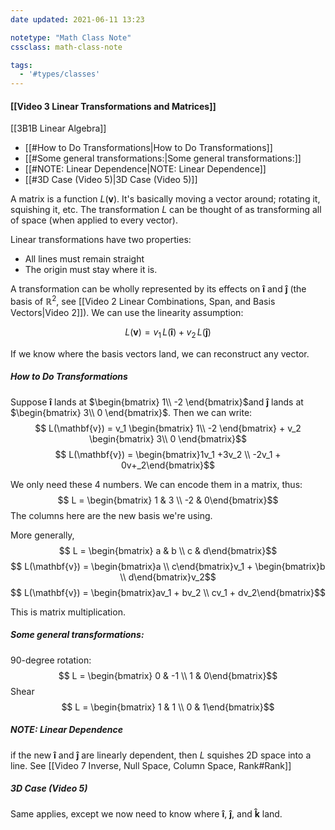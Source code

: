 ```yaml
---
date updated: 2021-06-11 13:23

notetype: "Math Class Note"
cssclass: math-class-note

tags:
  - '#types/classes'
---
```


#### [[Video 3 Linear Transformations and Matrices]]
[[3B1B Linear Algebra]]

- [[#How to Do Transformations|How to Do Transformations]]
- [[#Some general transformations:|Some general transformations:]]
- [[#NOTE: Linear Dependence|NOTE: Linear Dependence]]
- [[#3D Case (Video 5)|3D Case (Video 5)]]


A matrix is a function $L(\mathbf{v})$. It's basically moving a vector around; rotating it, squishing it, etc. 
The transformation $L$ can be thought of as transforming all of space (when applied to every vector). 

Linear transformations have two properties:
- All lines must remain straight
- The origin must stay where it is. 

A transformation can be wholly represented by its effects on $\mathbf{\hat{i}}$ and $\mathbf{\hat{j}}$ (the basis of $\mathbb{R}^2$, see [[Video 2 Linear Combinations, Span, and Basis Vectors|Video 2]]). We can use the linearity assumption:

$$ L(\mathbf{v}) = v_1 \, L(\mathbf{\hat{i}}) + v_2 \, L(\mathbf{\hat{j}})$$

If we know where the basis vectors land, we can reconstruct any vector. 

##### How to Do Transformations

Suppose $\mathbf{\hat{i}}$ lands at $\begin{bmatrix}  1\\ -2 \end{bmatrix}$and $\mathbf{\hat{j}}$ lands at $\begin{bmatrix}  3\\ 0 \end{bmatrix}$. Then we can write:
$$ L(\mathbf{v}) = v_1 \begin{bmatrix}  1\\ -2 \end{bmatrix} + v_2 \begin{bmatrix}  3\\ 0 \end{bmatrix}$$
$$ L(\mathbf{v}) = \begin{bmatrix}1v_1 +3v_2 \\ -2v_1 + 0v+_2\end{bmatrix}$$

We only need these 4 numbers. We can encode them in a matrix, thus: 
$$ L = \begin{bmatrix} 1 & 3 \\ -2 & 0\end{bmatrix}$$
The columns here are the new basis we're using. 

More generally, 
$$ L = \begin{bmatrix} a & b \\ c & d\end{bmatrix}$$
$$ L(\mathbf{v}) = \begin{bmatrix}a \\ c\end{bmatrix}v_1 + \begin{bmatrix}b \\ d\end{bmatrix}v_2$$
$$ L(\mathbf{v}) = \begin{bmatrix}av_1 + bv_2 \\ cv_1 + dv_2\end{bmatrix}$$

This is matrix multiplication.


##### Some general transformations: 
90-degree rotation:
$$ L = \begin{bmatrix} 0 & -1 \\ 1 & 0\end{bmatrix}$$
Shear
$$ L = \begin{bmatrix} 1 & 1 \\ 0 & 1\end{bmatrix}$$

##### NOTE: Linear Dependence 
if the new $\mathbf{\hat{i}}$ and $\mathbf{\hat{j}}$  are linearly dependent, then $L$ squishes 2D space into a line. See [[Video 7 Inverse, Null Space, Column Space, Rank#Rank]]

##### 3D Case (Video 5)

Same applies, except we now need to know where $\mathbf{\hat{i}}$,  $\mathbf{\hat{j}}$, and $\mathbf{\hat{k}}$ land.



